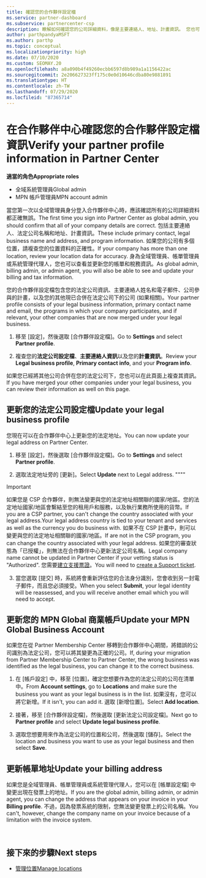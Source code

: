```yaml
---
title: 確認您的合作夥伴設定檔
ms.service: partner-dashboard
ms.subservice: partnercenter-csp
description: 瞭解如何確認您的公司詳細資料，像是主要連絡人、地址、計畫資訊。 您也可以更新您的法定和帳單地址。
author: parthpandyaMSFT
ms.author: parthp
ms.topic: conceptual
ms.localizationpriority: high
ms.date: 07/10/2020
ms.custom: SEOMAY.20
ms.openlocfilehash: a8a090b4f49260ecbb6597d8b989a1a1156422ac
ms.sourcegitcommit: 2e206627323ff175c0e0d10646cdba80e9881891
ms.translationtype: HT
ms.contentlocale: zh-TW
ms.lasthandoff: 07/29/2020
ms.locfileid: "87365714"
---
```

# <a name="verify-your-partner-profile-information-in-partner-center"></a><span data-ttu-id="059c6-104">在合作夥伴中心確認您的合作夥伴設定檔資訊</span><span class="sxs-lookup"><span data-stu-id="059c6-104">Verify your partner profile information in Partner Center</span></span>

<span data-ttu-id="059c6-105">**適當的角色**</span><span class="sxs-lookup"><span data-stu-id="059c6-105">**Appropriate roles**</span></span>

- <span data-ttu-id="059c6-106">全域系統管理員</span><span class="sxs-lookup"><span data-stu-id="059c6-106">Global admin</span></span>
- <span data-ttu-id="059c6-107">MPN 帳戶管理員</span><span class="sxs-lookup"><span data-stu-id="059c6-107">MPN account admin</span></span>

<span data-ttu-id="059c6-108">當您第一次以全域管理員身分登入合作夥伴中心時，應該確認所有的公司詳細資料都正確無誤。</span><span class="sxs-lookup"><span data-stu-id="059c6-108">The first time you sign into Partner Center as global admin, you should confirm that all of your company details are correct.</span></span> <span data-ttu-id="059c6-109">包括主要連絡人、法定公司名稱和地址、計畫資訊。</span><span class="sxs-lookup"><span data-stu-id="059c6-109">These include primary contact, legal business name and address, and program information.</span></span> <span data-ttu-id="059c6-110">如果您的公司有多個位置，請複查您的位置資料的正確性。</span><span class="sxs-lookup"><span data-stu-id="059c6-110">If your company has more than one location, review your location data for accuracy.</span></span> <span data-ttu-id="059c6-111">身為全域管理員、帳單管理員或系統管理代理人，您也可以查看並更新您的帳單和稅務資訊。</span><span class="sxs-lookup"><span data-stu-id="059c6-111">As global admin, billing admin, or admin agent, you will also be able to see and update your billing and tax information.</span></span>

<span data-ttu-id="059c6-112">您的合作夥伴設定檔包含您的法定公司資訊、主要連絡人姓名和電子郵件、公司參與的計畫，以及您的其他現已合併在法定公司下的公司 (如果相關)。</span><span class="sxs-lookup"><span data-stu-id="059c6-112">Your partner profile consists of your legal business information, primary contact name and email, the programs in which your company participates, and if relevant, your other companies that are now merged under your legal business.</span></span>

1. <span data-ttu-id="059c6-113">移至 [設定]，然後選取 [合作夥伴設定檔]。</span><span class="sxs-lookup"><span data-stu-id="059c6-113">Go to **Settings** and select **Partner profile**.</span></span>

2. <span data-ttu-id="059c6-114">複查您的**法定公司設定檔**、**主要連絡人資訊**以及您的**計畫資訊**。</span><span class="sxs-lookup"><span data-stu-id="059c6-114">Review your **Legal business profile**, **Primary contact info**, and your **Program info**.</span></span>

<span data-ttu-id="059c6-115">如果您已經將其他公司合併在您的法定公司下，您也可以在此頁面上複查其資訊。</span><span class="sxs-lookup"><span data-stu-id="059c6-115">If you have merged your other companies under your legal business, you can review their information as well on this page.</span></span>

## <a name="update-your-legal-business-profile"></a><span data-ttu-id="059c6-116">更新您的法定公司設定檔</span><span class="sxs-lookup"><span data-stu-id="059c6-116">Update your legal business profile</span></span>

<span data-ttu-id="059c6-117">您現在可以在合作夥伴中心上更新您的法定地址。</span><span class="sxs-lookup"><span data-stu-id="059c6-117">You can now update your legal address on Partner Center.</span></span>

1. <span data-ttu-id="059c6-118">移至 [設定]，然後選取 [合作夥伴設定檔]。</span><span class="sxs-lookup"><span data-stu-id="059c6-118">Go to **Settings** and select **Partner profile**.</span></span> 

2. <span data-ttu-id="059c6-119">選取法定地址旁的 [更新]。</span><span class="sxs-lookup"><span data-stu-id="059c6-119">Select **Update** next to Legal address.</span></span> <span data-ttu-id="059c6-120">""</span><span class="sxs-lookup"><span data-stu-id="059c6-120">""</span></span>

>[!Important]
><span data-ttu-id="059c6-121">如果您是 CSP 合作夥伴，則無法變更與您的法定地址相關聯的國家/地區。您的法定地址國家/地區會繫結至您的租用戶和服務，以及執行業務所使用的貨幣。</span><span class="sxs-lookup"><span data-stu-id="059c6-121">If you are a CSP partner, you can't change the country associated with your legal address.Your legal address country is tied to your tenant and services as well as the currency you do business with.</span></span> <span data-ttu-id="059c6-122">如果不在 CSP 計畫中，則可以變更與您的法定地址相關聯的國家/地區。</span><span class="sxs-lookup"><span data-stu-id="059c6-122">If are not in the CSP program, you can change the country associated with your legal address.</span></span> <span data-ttu-id="059c6-123">如果您的審查狀態為「已授權」，則無法在合作夥伴中心更新法定公司名稱。</span><span class="sxs-lookup"><span data-stu-id="059c6-123">Legal company name cannot be updated in Partner Center if your vetting status is "Authorized".</span></span> <span data-ttu-id="059c6-124">您需要[建立支援票證](https://partner.microsoft.com/dashboard/support/csp/servicerequests/create?stage=2&topicid=eb74583c-61b3-2124-bffc-00920e0ae772)。</span><span class="sxs-lookup"><span data-stu-id="059c6-124">You will need to [create a Support ticket](https://partner.microsoft.com/dashboard/support/csp/servicerequests/create?stage=2&topicid=eb74583c-61b3-2124-bffc-00920e0ae772).</span></span>

3. <span data-ttu-id="059c6-125">當您選取 [提交] 時，系統將會重新評估您的合法身分識別，您會收到另一封電子郵件，而且您必須接受。</span><span class="sxs-lookup"><span data-stu-id="059c6-125">When you select **Submit**, your legal identity will be reassessed, and you will receive another email which you will need to accept.</span></span>

## <a name="update-your-mpn-global-business-account"></a><span data-ttu-id="059c6-126">更新您的 MPN Global 商業帳戶</span><span class="sxs-lookup"><span data-stu-id="059c6-126">Update your MPN Global Business Account</span></span>

<span data-ttu-id="059c6-127">如果您在從 Partner Membership Center 移轉到合作夥伴中心期間，將錯誤的公司識別為法定公司，您可以將其變更為正確的公司。</span><span class="sxs-lookup"><span data-stu-id="059c6-127">If, during your migration from Partner Membership Center to Partner Center, the wrong business was identified as the legal business, you can change it to the correct business.</span></span>

1. <span data-ttu-id="059c6-128">在 [帳戶設定] 中，移至 [位置]，確定您想要作為您的法定公司的公司在清單中。</span><span class="sxs-lookup"><span data-stu-id="059c6-128">From **Account settings**, go to **Locations** and make sure the business you want as your legal business is in the list.</span></span> <span data-ttu-id="059c6-129">如果沒有，您可以將它新增。</span><span class="sxs-lookup"><span data-stu-id="059c6-129">If it isn't, you can add it.</span></span> <span data-ttu-id="059c6-130">選取 [新增位置]。</span><span class="sxs-lookup"><span data-stu-id="059c6-130">Select **Add location**.</span></span>

2. <span data-ttu-id="059c6-131">接著，移至 [合作夥伴設定檔]，然後選取 [更新法定公司設定檔]。</span><span class="sxs-lookup"><span data-stu-id="059c6-131">Next go to **Partner profile** and select **Update legal business profile**.</span></span>

3. <span data-ttu-id="059c6-132">選取您想要用來作為法定公司的位置和公司，然後選取 [儲存]。</span><span class="sxs-lookup"><span data-stu-id="059c6-132">Select the location and business you want to use as your legal business and then select **Save**.</span></span>

## <a name="update-your-billing-address"></a><span data-ttu-id="059c6-133">更新帳單地址</span><span class="sxs-lookup"><span data-stu-id="059c6-133">Update your billing address</span></span>

<span data-ttu-id="059c6-134">如果您是全域管理員、帳單管理員或系統管理代理人，您可以在 [帳單設定檔] 中變更出現在發票上的地址。</span><span class="sxs-lookup"><span data-stu-id="059c6-134">If you are the global admin, billing admin, or admin agent, you can change the address that appears on your invoice in your **Billing profile**.</span></span> <span data-ttu-id="059c6-135">不過，因為發票系統的限制，您無法變更發票上的公司名稱。</span><span class="sxs-lookup"><span data-stu-id="059c6-135">You can't, however, change the company name on your invoice because of a limitation with the invoice system.</span></span>

 
## <a name="next-steps"></a><span data-ttu-id="059c6-136">接下來的步驟</span><span class="sxs-lookup"><span data-stu-id="059c6-136">Next steps</span></span>

- [<span data-ttu-id="059c6-137">管理位置</span><span class="sxs-lookup"><span data-stu-id="059c6-137">Manage locations</span></span>](manage-locations.md)


